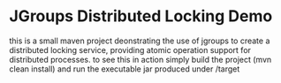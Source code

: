 JGroups Distributed Locking Demo
================================
this is a small maven project deonstrating the use of jgroups to create a distributed locking service, providing atomic operation support for distributed processes.
to see this in action simply build the project (mvn clean install) and run the executable jar produced under /target
